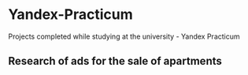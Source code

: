 # Yandex-Practicum
Projects completed while studying at the university - Yandex Practicum
## Research of ads for the sale of apartments
